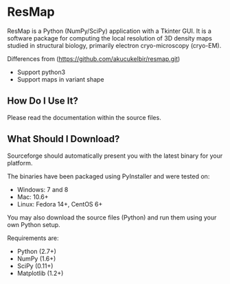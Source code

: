 ResMap
==========================
ResMap is a Python (NumPy/SciPy) application with a Tkinter GUI. It is a software package for computing the local resolution of 3D density maps studied in structural biology, primarily electron cryo-microscopy (cryo-EM).

Differences from (https://github.com/akucukelbir/resmap.git)

- Support python3
- Support maps in variant shape

How Do I Use It?
----------------
Please read the documentation within the source files.

What Should I Download?
-----------------------
Sourceforge should automatically present you with the latest binary for your platform.

The binaries have been packaged using PyInstaller and were tested on:

* Windows: 7 and 8
* Mac: 10.6+
* Linux: Fedora 14+, CentOS 6+

You may also download the source files (Python) and run them using your own Python setup.

Requirements are:

* Python (2.7+)
* NumPy (1.6+)
* SciPy (0.11+)
* Matplotlib (1.2+)
